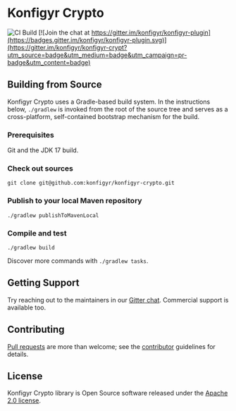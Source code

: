 # Konfigyr Crypto

![CI Build](https://github.com/konfigyr/konfigyr-crypto/actions/workflows/continuous-integration.yml/badge.svg)
[![Join the chat at https://gitter.im/konfigyr/konfigyr-plugin](https://badges.gitter.im/konfigyr/konfigyr-plugin.svg)](https://gitter.im/konfigyr/konfigyr-crypt?utm_source=badge&utm_medium=badge&utm_campaign=pr-badge&utm_content=badge)

## Building from Source
Konfigyr Crypto uses a Gradle-based build system. In the instructions below, `./gradlew` is invoked from the root of the source tree and serves as a cross-platform, self-contained bootstrap mechanism for the build.

### Prerequisites
Git and the JDK 17 build.

### Check out sources
```shell
git clone git@github.com:konfigyr/konfigyr-crypto.git
```

### Publish to your local Maven repository
```shell
./gradlew publishToMavenLocal
```

### Compile and test
```shell
./gradlew build
```

Discover more commands with `./gradlew tasks`.

## Getting Support
Try reaching out to the maintainers in our [Gitter chat](https://gitter.im/konfigyr/konfigyr-crypt). Commercial support is available too.

## Contributing
[Pull requests](https://help.github.com/articles/creating-a-pull-request) are more than welcome; see the [contributor](CONTRIBUTING.md) guidelines for details.

## License
Konfigyr Crypto library is Open Source software released under the [Apache 2.0 license](https://www.apache.org/licenses/LICENSE-2.0.html).
